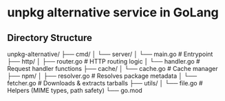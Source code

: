 # unpkg alternative service in GoLang

## Directory Structure

unpkg-alternative/
├── cmd/
│   └── server/
│       └── main.go         # Entrypoint
├── http/
│   ├── router.go           # HTTP routing logic
│   └── handler.go          # Request handler functions
├── cache/
│   └── cache.go            # Cache manager
├── npm/
│   ├── resolver.go         # Resolves package metadata
│   └── fetcher.go          # Downloads & extracts tarballs
├── utils/
│   └── file.go             # Helpers (MIME types, path safety)
└── go.mod
